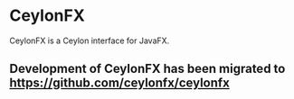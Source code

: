 # CeylonFX

CeylonFX is a Ceylon interface for JavaFX.

## Development of CeylonFX has been migrated to https://github.com/ceylonfx/ceylonfx

